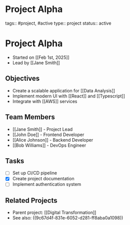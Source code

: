 # Project Alpha

tags:: #project, #active
type:: project
status:: active

# Project Alpha
- Started on [[Feb 1st, 2025]]
- Lead by [[Jane Smith]]

## Objectives
- Create a scalable application for [[Data Analysis]]
- Implement modern UI with [[React]] and [[Typescript]]
- Integrate with [[AWS]] services

## Team Members
- [[Jane Smith]] - Project Lead
- [[John Doe]] - Frontend Developer
- [[Alice Johnson]] - Backend Developer
- [[Bob Williams]] - DevOps Engineer

## Tasks
- [ ] Set up CI/CD pipeline
- [x] Create project documentation
- [ ] Implement authentication system

## Related Projects
- Parent project: [[Digital Transformation]]
- See also: ((9c67d4f-831e-6052-d281-ff8aba0a1098))